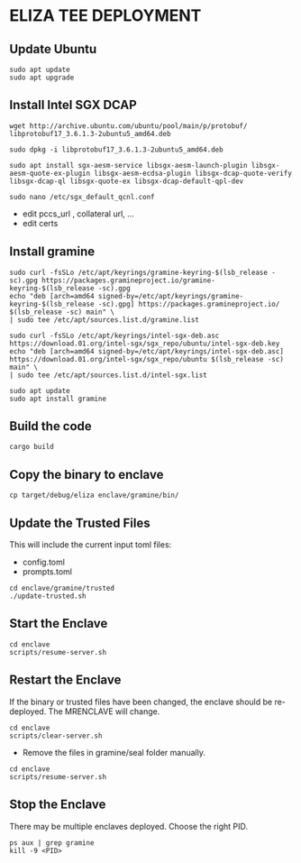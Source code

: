# ELIZA TEE DEPLOYMENT

## Update Ubuntu

``` shell
sudo apt update
sudo apt upgrade
```

## Install Intel SGX DCAP

``` shell
wget http://archive.ubuntu.com/ubuntu/pool/main/p/protobuf/
libprotobuf17_3.6.1.3-2ubuntu5_amd64.deb

sudo dpkg -i libprotobuf17_3.6.1.3-2ubuntu5_amd64.deb

sudo apt install sgx-aesm-service libsgx-aesm-launch-plugin libsgx-aesm-quote-ex-plugin libsgx-aesm-ecdsa-plugin libsgx-dcap-quote-verify libsgx-dcap-ql libsgx-quote-ex libsgx-dcap-default-qpl-dev

sudo nano /etc/sgx_default_qcnl.conf
```

- edit pccs_url , collateral url, …
- edit certs

## Install gramine

``` shell
sudo curl -fsSLo /etc/apt/keyrings/gramine-keyring-$(lsb_release -sc).gpg https://packages.gramineproject.io/gramine-keyring-$(lsb_release -sc).gpg
echo "deb [arch=amd64 signed-by=/etc/apt/keyrings/gramine-keyring-$(lsb_release -sc).gpg] https://packages.gramineproject.io/ $(lsb_release -sc) main" \
| sudo tee /etc/apt/sources.list.d/gramine.list

sudo curl -fsSLo /etc/apt/keyrings/intel-sgx-deb.asc https://download.01.org/intel-sgx/sgx_repo/ubuntu/intel-sgx-deb.key
echo "deb [arch=amd64 signed-by=/etc/apt/keyrings/intel-sgx-deb.asc] https://download.01.org/intel-sgx/sgx_repo/ubuntu $(lsb_release -sc) main" \
| sudo tee /etc/apt/sources.list.d/intel-sgx.list

sudo apt update
sudo apt install gramine
```

## Build the code

``` shell
cargo build
```

## Copy the binary to enclave

``` shell
cp target/debug/eliza enclave/gramine/bin/
```

## Update the Trusted Files

This will include the current input toml files:

- config.toml
- prompts.toml

``` shell
cd enclave/gramine/trusted
./update-trusted.sh
```

## Start the Enclave

``` shell
cd enclave
scripts/resume-server.sh
```

## Restart the Enclave

If the binary or trusted files have been changed, the enclave should be re-deployed. The MRENCLAVE will change.

``` shell
cd enclave
scripts/clear-server.sh
```

- Remove the files in gramine/seal folder manually.

``` shell
cd enclave
scripts/resume-server.sh
```

## Stop the Enclave

There may be multiple enclaves deployed. Choose the right PID.

``` shell
ps aux | grep gramine
kill -9 <PID>
```
